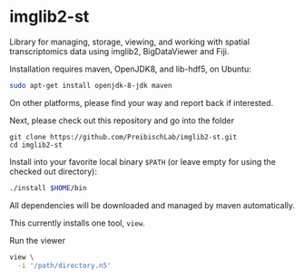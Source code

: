 # imglib2-st
Library for managing, storage, viewing, and working with spatial
transcriptomics data using imglib2, BigDataViewer and Fiji.

Installation requires maven, OpenJDK8, and lib-hdf5, on Ubuntu:
```bash
sudo apt-get install openjdk-8-jdk maven
```
On other platforms, please find your way and report back if interested.

Next, please check out this repository and go into the folder

```
git clone https://github.com/PreibischLab/imglib2-st.git
cd imglib2-st
```

Install into your favorite local binary `$PATH` (or leave empty for using the checked out directory):
```bash
./install $HOME/bin
```
All dependencies will be downloaded and managed by maven automatically.

This currently installs one tool, `view`.

Run the viewer
```bash
view \
  -i '/path/directory.n5'
```
